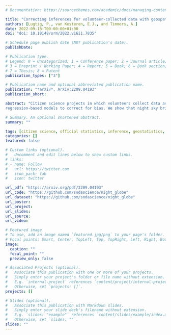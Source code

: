 ```yaml
---
# Documentation: https://sourcethemes.com/academic/docs/managing-content/

title: "Correcting inferences for volunteer-collected data with geospatial sampling bias"
authors: [Lugtig, P., van Kesteren, E.J., and Timmers, A.]
date: 2022-09-18-T00:00:00+01:00
doi: "doi: 10.18148/srm/2022.v16i1.7835"

# Schedule page publish date (NOT publication's date).
publishDate:

# Publication type.
# Legend: 0 = Uncategorized; 1 = Conference paper; 2 = Journal article;
# 3 = Preprint / Working Paper; 4 = Report; 5 = Book; 6 = Book section;
# 7 = Thesis; 8 = Patent
publication_types: ["3"]

# Publication name and optional abbreviated publication name.
publication: "*arXiv*, ArXiv:2209.04193"
publication_short: 

abstract: "Citizen science projects in which volunteers collect data are increasingly popular due to their ability to engage the public with scientific questions. The scientific value of these data are however hampered by several biases. In this paper, we deal with geospatial sampling bias by enriching the volunteer-collected data with geographical covariates, and then using
regression-based models to correct for bias. We show that night sky brightness estimates change substantially after correction, and that the corrected inferences better represent an external satellite-derived measure of skyglow. We conclude that geospatial bias correction can greatly increase the scientific value of citizen science projects."

# Summary. An optional shortened abstract.
summary: ""

tags: [citizen science, official statistics, inference, geostatistics, Openstreetmap, sampling bias]
categories: []
featured: false

# Custom links (optional).
#   Uncomment and edit lines below to show custom links.
# links:
# - name: Follow
#   url: https://twitter.com
#   icon_pack: fab
#   icon: twitter

url_pdf: "https://arxiv.org/pdf/2209.04193"
url_code: "https://github.com/sodascience/night_globe"
url_dataset: "https://github.com/sodascience/night_globe"
url_poster:
url_project:
url_slides:
url_source:
url_video:

# Featured image
# To use, add an image named `featured.jpg/png` to your page's folder. 
# Focal points: Smart, Center, TopLeft, Top, TopRight, Left, Right, BottomLeft, Bottom, BottomRight.
image:
  caption: ""
  focal_point: ""
  preview_only: false

# Associated Projects (optional).
#   Associate this publication with one or more of your projects.
#   Simply enter your project's folder or file name without extension.
#   E.g. `internal-project` references `content/project/internal-project/index.md`.
#   Otherwise, set `projects: []`.
projects: []

# Slides (optional).
#   Associate this publication with Markdown slides.
#   Simply enter your slide deck's filename without extension.
#   E.g. `slides: "example"` references `content/slides/example/index.md`.
#   Otherwise, set `slides: ""`.
slides: ""
---
```

